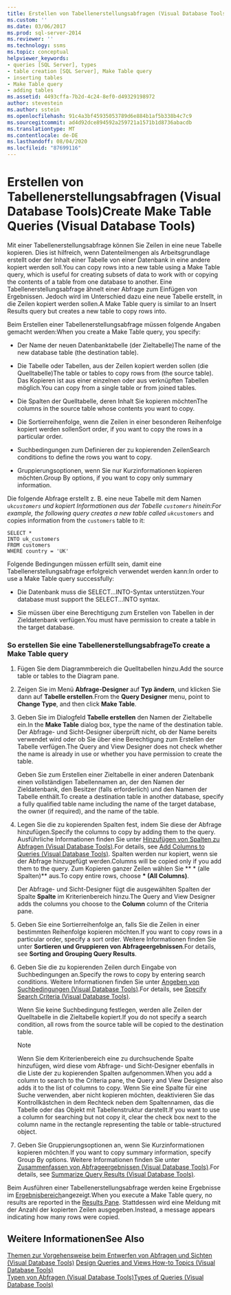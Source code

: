 ```yaml
---
title: Erstellen von Tabellenerstellungsabfragen (Visual Database Tools) | Microsoft-Dokumentation
ms.custom: ''
ms.date: 03/06/2017
ms.prod: sql-server-2014
ms.reviewer: ''
ms.technology: ssms
ms.topic: conceptual
helpviewer_keywords:
- queries [SQL Server], types
- table creation [SQL Server], Make Table query
- inserting tables
- Make Table query
- adding tables
ms.assetid: 4493cffa-7b2d-4c24-8ef0-d49329198972
author: stevestein
ms.author: sstein
ms.openlocfilehash: 91c4a3bf45935053789d6e884b1af5b338b4c7c9
ms.sourcegitcommit: ad4d92dce894592a259721a1571b1d8736abacdb
ms.translationtype: MT
ms.contentlocale: de-DE
ms.lasthandoff: 08/04/2020
ms.locfileid: "87699116"
---
```

# <a name="create-make-table-queries-visual-database-tools"></a><span data-ttu-id="521cf-102">Erstellen von Tabellenerstellungsabfragen (Visual Database Tools)</span><span class="sxs-lookup"><span data-stu-id="521cf-102">Create Make Table Queries (Visual Database Tools)</span></span>
  <span data-ttu-id="521cf-103">Mit einer Tabellenerstellungsabfrage können Sie Zeilen in eine neue Tabelle kopieren. Dies ist hilfreich, wenn Datenteilmengen als Arbeitsgrundlage erstellt oder der Inhalt einer Tabelle von einer Datenbank in eine andere kopiert werden soll.</span><span class="sxs-lookup"><span data-stu-id="521cf-103">You can copy rows into a new table using a Make Table query, which is useful for creating subsets of data to work with or copying the contents of a table from one database to another.</span></span> <span data-ttu-id="521cf-104">Eine Tabellenerstellungsabfrage ähnelt einer Abfrage zum Einfügen von Ergebnissen. Jedoch wird im Unterschied dazu eine neue Tabelle erstellt, in die Zeilen kopiert werden sollen.</span><span class="sxs-lookup"><span data-stu-id="521cf-104">A Make Table query is similar to an Insert Results query but creates a new table to copy rows into.</span></span>  
  
 <span data-ttu-id="521cf-105">Beim Erstellen einer Tabellenerstellungsabfrage müssen folgende Angaben gemacht werden:</span><span class="sxs-lookup"><span data-stu-id="521cf-105">When you create a Make Table query, you specify:</span></span>  
  
-   <span data-ttu-id="521cf-106">Der Name der neuen Datenbanktabelle (der Zieltabelle)</span><span class="sxs-lookup"><span data-stu-id="521cf-106">The name of the new database table (the destination table).</span></span>  
  
-   <span data-ttu-id="521cf-107">Die Tabelle oder Tabellen, aus der Zeilen kopiert werden sollen (die Quelltabelle)</span><span class="sxs-lookup"><span data-stu-id="521cf-107">The table or tables to copy rows from (the source table).</span></span> <span data-ttu-id="521cf-108">Das Kopieren ist aus einer einzelnen oder aus verknüpften Tabellen möglich.</span><span class="sxs-lookup"><span data-stu-id="521cf-108">You can copy from a single table or from joined tables.</span></span>  
  
-   <span data-ttu-id="521cf-109">Die Spalten der Quelltabelle, deren Inhalt Sie kopieren möchten</span><span class="sxs-lookup"><span data-stu-id="521cf-109">The columns in the source table whose contents you want to copy.</span></span>  
  
-   <span data-ttu-id="521cf-110">Die Sortierreihenfolge, wenn die Zeilen in einer besonderen Reihenfolge kopiert werden sollen</span><span class="sxs-lookup"><span data-stu-id="521cf-110">Sort order, if you want to copy the rows in a particular order.</span></span>  
  
-   <span data-ttu-id="521cf-111">Suchbedingungen zum Definieren der zu kopierenden Zeilen</span><span class="sxs-lookup"><span data-stu-id="521cf-111">Search conditions to define the rows you want to copy.</span></span>  
  
-   <span data-ttu-id="521cf-112">Gruppierungsoptionen, wenn Sie nur Kurzinformationen kopieren möchten.</span><span class="sxs-lookup"><span data-stu-id="521cf-112">Group By options, if you want to copy only summary information.</span></span>  
  
 <span data-ttu-id="521cf-113">Die folgende Abfrage erstellt z. B. eine neue Tabelle mit dem Namen `uk`_`customers` und kopiert Informationen aus der Tabelle `customers` hinein:</span><span class="sxs-lookup"><span data-stu-id="521cf-113">For example, the following query creates a new table called `uk`_`customers` and copies information from the `customers` table to it:</span></span>  
  
```  
SELECT *   
INTO uk_customers  
FROM customers  
WHERE country = 'UK'  
```  
  
 <span data-ttu-id="521cf-114">Folgende Bedingungen müssen erfüllt sein, damit eine Tabellenerstellungsabfrage erfolgreich verwendet werden kann:</span><span class="sxs-lookup"><span data-stu-id="521cf-114">In order to use a Make Table query successfully:</span></span>  
  
-   <span data-ttu-id="521cf-115">Die Datenbank muss die SELECT...INTO-Syntax unterstützen.</span><span class="sxs-lookup"><span data-stu-id="521cf-115">Your database must support the SELECT...INTO syntax.</span></span>  
  
-   <span data-ttu-id="521cf-116">Sie müssen über eine Berechtigung zum Erstellen von Tabellen in der Zieldatenbank verfügen.</span><span class="sxs-lookup"><span data-stu-id="521cf-116">You must have permission to create a table in the target database.</span></span>  
  
### <a name="to-create-a-make-table-query"></a><span data-ttu-id="521cf-117">So erstellen Sie eine Tabellenerstellungsabfrage</span><span class="sxs-lookup"><span data-stu-id="521cf-117">To create a Make Table query</span></span>  
  
1.  <span data-ttu-id="521cf-118">Fügen Sie dem Diagrammbereich die Quelltabellen hinzu.</span><span class="sxs-lookup"><span data-stu-id="521cf-118">Add the source table or tables to the Diagram pane.</span></span>  
  
2.  <span data-ttu-id="521cf-119">Zeigen Sie im Menü **Abfrage-Designer** auf **Typ ändern**, und klicken Sie dann auf **Tabelle erstellen**.</span><span class="sxs-lookup"><span data-stu-id="521cf-119">From the **Query Designer** menu, point to **Change Type**, and then click **Make Table**.</span></span>  
  
3.  <span data-ttu-id="521cf-120">Geben Sie im Dialogfeld **Tabelle erstellen** den Namen der Zieltabelle ein.</span><span class="sxs-lookup"><span data-stu-id="521cf-120">In the **Make Table** dialog box, type the name of the destination table.</span></span> <span data-ttu-id="521cf-121">Der Abfrage- und Sicht-Designer überprüft nicht, ob der Name bereits verwendet wird oder ob Sie über eine Berechtigung zum Erstellen der Tabelle verfügen.</span><span class="sxs-lookup"><span data-stu-id="521cf-121">The Query and View Designer does not check whether the name is already in use or whether you have permission to create the table.</span></span>  
  
     <span data-ttu-id="521cf-122">Geben Sie zum Erstellen einer Zieltabelle in einer anderen Datenbank einen vollständigen Tabellennamen an, der den Namen der Zieldatenbank, den Besitzer (falls erforderlich) und den Namen der Tabelle enthält.</span><span class="sxs-lookup"><span data-stu-id="521cf-122">To create a destination table in another database, specify a fully qualified table name including the name of the target database, the owner (if required), and the name of the table.</span></span>  
  
4.  <span data-ttu-id="521cf-123">Legen Sie die zu kopierenden Spalten fest, indem Sie diese der Abfrage hinzufügen.</span><span class="sxs-lookup"><span data-stu-id="521cf-123">Specify the columns to copy by adding them to the query.</span></span> <span data-ttu-id="521cf-124">Ausführliche Informationen finden Sie unter [Hinzufügen von Spalten zu Abfragen &#40;Visual Database Tools&#41;](visual-database-tools.md).</span><span class="sxs-lookup"><span data-stu-id="521cf-124">For details, see [Add Columns to Queries &#40;Visual Database Tools&#41;](visual-database-tools.md).</span></span> <span data-ttu-id="521cf-125">Spalten werden nur kopiert, wenn sie der Abfrage hinzugefügt werden.</span><span class="sxs-lookup"><span data-stu-id="521cf-125">Columns will be copied only if you add them to the query.</span></span> <span data-ttu-id="521cf-126">Zum Kopieren ganzer Zeilen wählen Sie \*\* \* (alle Spalten)\*\* aus.</span><span class="sxs-lookup"><span data-stu-id="521cf-126">To copy entire rows, choose **\* (All Columns)**.</span></span>  
  
     <span data-ttu-id="521cf-127">Der Abfrage- und Sicht-Designer fügt die ausgewählten Spalten der Spalte **Spalte** im Kriterienbereich hinzu.</span><span class="sxs-lookup"><span data-stu-id="521cf-127">The Query and View Designer adds the columns you choose to the **Column** column of the Criteria pane.</span></span>  
  
5.  <span data-ttu-id="521cf-128">Geben Sie eine Sortierreihenfolge an, falls Sie die Zeilen in einer bestimmten Reihenfolge kopieren möchten.</span><span class="sxs-lookup"><span data-stu-id="521cf-128">If you want to copy rows in a particular order, specify a sort order.</span></span> <span data-ttu-id="521cf-129">Weitere Informationen finden Sie unter **Sortieren und Gruppieren von Abfrageergebnissen**.</span><span class="sxs-lookup"><span data-stu-id="521cf-129">For details, see **Sorting and Grouping Query Results**.</span></span>  
  
6.  <span data-ttu-id="521cf-130">Geben Sie die zu kopierenden Zeilen durch Eingabe von Suchbedingungen an.</span><span class="sxs-lookup"><span data-stu-id="521cf-130">Specify the rows to copy by entering search conditions.</span></span> <span data-ttu-id="521cf-131">Weitere Informationen finden Sie unter [Angeben von Suchbedingungen &#40;Visual Database Tools&#41;](specify-search-criteria-visual-database-tools.md).</span><span class="sxs-lookup"><span data-stu-id="521cf-131">For details, see [Specify Search Criteria &#40;Visual Database Tools&#41;](specify-search-criteria-visual-database-tools.md).</span></span>  
  
     <span data-ttu-id="521cf-132">Wenn Sie keine Suchbedingung festlegen, werden alle Zeilen der Quelltabelle in die Zieltabelle kopiert.</span><span class="sxs-lookup"><span data-stu-id="521cf-132">If you do not specify a search condition, all rows from the source table will be copied to the destination table.</span></span>  
  
    > [!NOTE]  
    >  <span data-ttu-id="521cf-133">Wenn Sie dem Kriterienbereich eine zu durchsuchende Spalte hinzufügen, wird diese vom Abfrage- und Sicht-Designer ebenfalls in die Liste der zu kopierenden Spalten aufgenommen.</span><span class="sxs-lookup"><span data-stu-id="521cf-133">When you add a column to search to the Criteria pane, the Query and View Designer also adds it to the list of columns to copy.</span></span> <span data-ttu-id="521cf-134">Wenn Sie eine Spalte für eine Suche verwenden, aber nicht kopieren möchten, deaktivieren Sie das Kontrollkästchen in dem Rechteck neben dem Spaltennamen, das die Tabelle oder das Objekt mit Tabellenstruktur darstellt.</span><span class="sxs-lookup"><span data-stu-id="521cf-134">If you want to use a column for searching but not copy it, clear the check box next to the column name in the rectangle representing the table or table-structured object.</span></span>  
  
7.  <span data-ttu-id="521cf-135">Geben Sie Gruppierungsoptionen an, wenn Sie Kurzinformationen kopieren möchten.</span><span class="sxs-lookup"><span data-stu-id="521cf-135">If you want to copy summary information, specify Group By options.</span></span> <span data-ttu-id="521cf-136">Weitere Informationen finden Sie unter [Zusammenfassen von Abfrageergebnissen &#40;Visual Database Tools&#41;](summarize-query-results-visual-database-tools.md).</span><span class="sxs-lookup"><span data-stu-id="521cf-136">For details, see [Summarize Query Results &#40;Visual Database Tools&#41;](summarize-query-results-visual-database-tools.md).</span></span>  
  
 <span data-ttu-id="521cf-137">Beim Ausführen einer Tabellenerstellungsabfrage werden keine Ergebnisse im [Ergebnisbereich](results-pane-visual-database-tools.md)angezeigt.</span><span class="sxs-lookup"><span data-stu-id="521cf-137">When you execute a Make Table query, no results are reported in the [Results Pane](results-pane-visual-database-tools.md).</span></span> <span data-ttu-id="521cf-138">Stattdessen wird eine Meldung mit der Anzahl der kopierten Zeilen ausgegeben.</span><span class="sxs-lookup"><span data-stu-id="521cf-138">Instead, a message appears indicating how many rows were copied.</span></span>  
  
## <a name="see-also"></a><span data-ttu-id="521cf-139">Weitere Informationen</span><span class="sxs-lookup"><span data-stu-id="521cf-139">See Also</span></span>  
 <span data-ttu-id="521cf-140">[Themen zur Vorgehensweise beim Entwerfen von Abfragen und Sichten &#40;Visual Database Tools&#41;](design-queries-and-views-how-to-topics-visual-database-tools.md) </span><span class="sxs-lookup"><span data-stu-id="521cf-140">[Design Queries and Views How-to Topics &#40;Visual Database Tools&#41;](design-queries-and-views-how-to-topics-visual-database-tools.md) </span></span>  
 [<span data-ttu-id="521cf-141">Typen von Abfragen &#40;Visual Database Tools&#41;</span><span class="sxs-lookup"><span data-stu-id="521cf-141">Types of Queries &#40;Visual Database Tools&#41;</span></span>](types-of-queries-visual-database-tools.md)  
  
  
